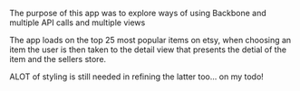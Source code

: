 The purpose of this app was to explore ways of using Backbone and multiple API calls and multiple views

The app loads on the top 25 most popular items on etsy, when choosing an item the user is then taken to the detail view that presents the detial of the item and the sellers store.

ALOT of styling is still needed in refining the latter too... on my todo!

